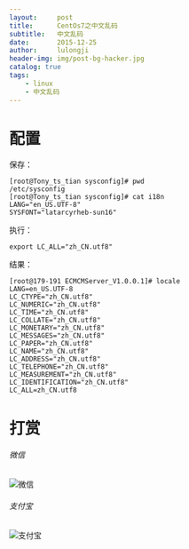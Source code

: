 ```yaml
---
layout:     post
title:      CentOs7之中文乱码
subtitle:   中文乱码
date:       2015-12-25
author:     lulongji
header-img: img/post-bg-hacker.jpg
catalog: true
tags:
    - linux
    - 中文乱码
---
```



# 配置

保存：

    [root@Tony_ts_tian sysconfig]# pwd   
    /etc/sysconfig  
    [root@Tony_ts_tian sysconfig]# cat i18n   
    LANG="en_US.UTF-8"   
    SYSFONT="latarcyrheb-sun16"  

执行：

    export LC_ALL="zh_CN.utf8"

结果：

    [root@179-191 ECMCMServer_V1.0.0.1]# locale
    LANG=en_US.UTF-8
    LC_CTYPE="zh_CN.utf8"
    LC_NUMERIC="zh_CN.utf8"
    LC_TIME="zh_CN.utf8"
    LC_COLLATE="zh_CN.utf8"
    LC_MONETARY="zh_CN.utf8"
    LC_MESSAGES="zh_CN.utf8"
    LC_PAPER="zh_CN.utf8"
    LC_NAME="zh_CN.utf8"
    LC_ADDRESS="zh_CN.utf8"
    LC_TELEPHONE="zh_CN.utf8"
    LC_MEASUREMENT="zh_CN.utf8"
    LC_IDENTIFICATION="zh_CN.utf8"
    LC_ALL=zh_CN.utf8


# 打赏

###### 微信

![微信](https://hys-parent.oss-cn-beijing.aliyuncs.com/test/wx1.png?x-oss-process=style/test)

###### 支付宝

![支付宝](https://hys-parent.oss-cn-beijing.aliyuncs.com/test/zfb1.png?x-oss-process=style/test)







 

